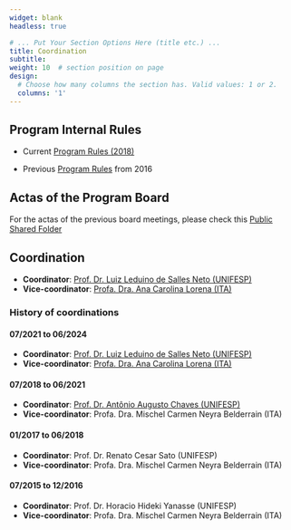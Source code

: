 ```yaml
---
widget: blank
headless: true

# ... Put Your Section Options Here (title etc.) ...
title: Coordination
subtitle:
weight: 10  # section position on page
design:
  # Choose how many columns the section has. Valid values: 1 or 2.
  columns: '1'
---
```


## Program Internal Rules

- Current [Program Rules (2018)](documents/Regimento-PPG-PO-2018.pdf)

- Previous [Program Rules](documents/Regimento-PPG-PO-2016.pdf) from 2016

## Actas of the Program Board

For the actas of the previous board meetings, please check this [Public Shared Folder](https://drive.google.com/drive/folders/1ZzspyYgEF4mrFWiwAfRhIsQrdwJCGZ6X)

## Coordination
- **Coordinator**: [Prof. Dr. Luiz Leduino de Salles Neto (UNIFESP)](/author/luiz-l.-s.-netto/)
- **Vice-coordinator**: [Profa. Dra. Ana Carolina Lorena (ITA)](/author/ana-c.-lorena)

### History of coordinations

#### 07/2021 to 06/2024
- **Coordinator**: [Prof. Dr. Luiz Leduino de Salles Neto (UNIFESP)](/author/luiz-l.-s.-netto/)
- **Vice-coordinator**: [Profa. Dra. Ana Carolina Lorena (ITA)](/author/ana-c.-lorena)

#### 07/2018 to 06/2021
- **Coordinator**: [Prof. Dr. Antônio Augusto Chaves (UNIFESP)](/author/antonio-a.-chaves)
- **Vice-coordinator**: Profa. Dra. Mischel Carmen Neyra Belderrain (ITA)

#### 01/2017 to 06/2018
- **Coordinator**: Prof. Dr. Renato Cesar Sato (UNIFESP)
- **Vice-coordinator**: Profa. Dra. Mischel Carmen Neyra Belderrain (ITA)

#### 07/2015 to 12/2016
- **Coordinator**: Prof. Dr. Horacio Hideki Yanasse (UNIFESP)
- **Vice-coordinator**: Profa. Dra. Mischel Carmen Neyra Belderrain (ITA)
